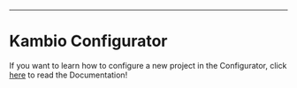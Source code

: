 ***

<h1>Kambio Configurator</h1>

<p>If you want to learn how to configure a new project in the Configurator, click <a href=".\Documentation\Documentation.md">here</a> to read the Documentation!